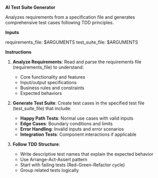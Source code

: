 **AI Test Suite Generator**

Analyzes requirements from a specification file and generates comprehensive test cases following TDD principles.

**Inputs**

requirements_file: $ARGUMENTS
test_suite_file: $ARGUMENTS

**Instructions**

1. **Analyze Requirements**: Read and parse the requirements file (requirements_file) to understand:

   - Core functionality and features
   - Input/output specifications
   - Business rules and constraints
   - Expected behaviors

2. **Generate Test Suite**: Create test cases in the specified test file (test_suite_file) that include:

   - **Happy Path Tests**: Normal use cases with valid inputs
   - **Edge Cases**: Boundary conditions and limits
   - **Error Handling**: Invalid inputs and error scenarios
   - **Integration Tests**: Component interactions if applicable

3. **Follow TDD Structure**:

   - Write descriptive test names that explain the expected behavior
   - Use Arrange-Act-Assert pattern
   - Start with failing tests (Red-Green-Refactor cycle)
   - Group related tests logically
